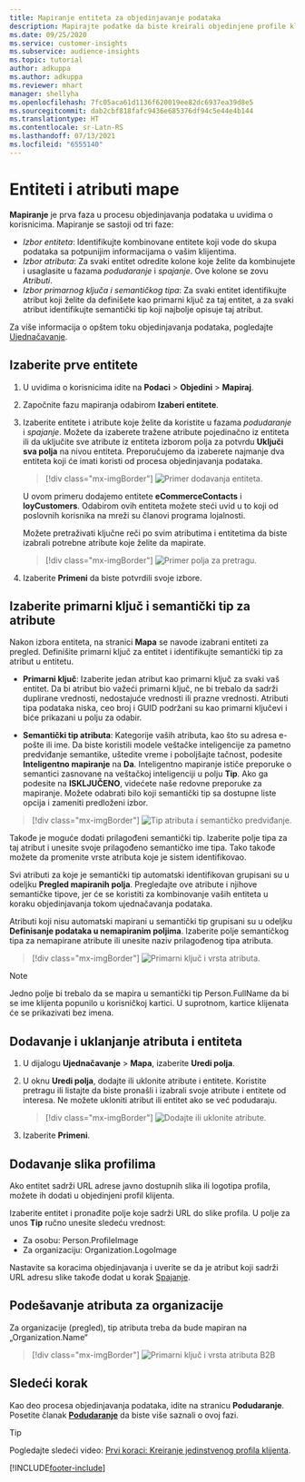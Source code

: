 ```yaml
---
title: Mapiranje entiteta za objedinjavanje podataka
description: Mapirajte podatke da biste kreirali objedinjene profile klijenata.
ms.date: 09/25/2020
ms.service: customer-insights
ms.subservice: audience-insights
ms.topic: tutorial
author: adkuppa
ms.author: adkuppa
ms.reviewer: mhart
manager: shellyha
ms.openlocfilehash: 7fc05aca61d1136f620019ee82dc6937ea39d8e5
ms.sourcegitcommit: dab2cbf818fafc9436e685376df94c5e44e4b144
ms.translationtype: HT
ms.contentlocale: sr-Latn-RS
ms.lasthandoff: 07/13/2021
ms.locfileid: "6555140"
---
```

# <a name="map-entities-and-attributes"></a>Entiteti i atributi mape

**Mapiranje** je prva faza u procesu objedinjavanja podataka u uvidima o korisnicima. Mapiranje se sastoji od tri faze:

- *Izbor entiteta*: Identifikujte kombinovane entitete koji vode do skupa podataka sa potpunijim informacijama o vašim klijentima.
- *Izbor atributa*: Za svaki entitet odredite kolone koje želite da kombinujete i usaglasite u fazama *podudaranje* i *spajanje*. Ove kolone se zovu *Atributi*.
- *Izbor primarnog ključa i semantičkog tipa*: Za svaki entitet identifikujte atribut koji želite da definišete kao primarni ključ za taj entitet, a za svaki atribut identifikujte semantički tip koji najbolje opisuje taj atribut.

Za više informacija o opštem toku objedinjavanja podataka, pogledajte [Ujednačavanje](data-unification.md).

## <a name="select-the-first-entities"></a>Izaberite prve entitete

1. U uvidima o korisnicima idite na **Podaci** > **Objedini** > **Mapiraj**.

2. Započnite fazu mapiranja odabirom **Izaberi entitete**.

3. Izaberite entitete i atribute koje želite da koristite u fazama *podudaranje* i *spajanje*. Možete da izaberete tražene atribute pojedinačno iz entiteta ili da uključite sve atribute iz entiteta izborom polja za potvrdu **Uključi sva polja** na nivou entiteta. Preporučujemo da izaberete najmanje dva entiteta koji će imati koristi od procesa objedinjavanja podataka.

   > [!div class="mx-imgBorder"]
   > ![Primer dodavanja entiteta.](media/data-manager-configure-map-add-entities-example.png "Primer dodavanja entiteta")

   U ovom primeru dodajemo entitete **eCommerceContacts** i **loyCustomers**. Odabirom ovih entiteta možete steći uvid u to koji od poslovnih korisnika na mreži su članovi programa lojalnosti.
   
   Možete pretraživati ključne reči po svim atributima i entitetima da biste izabrali potrebne atribute koje želite da mapirate.
   
     > [!div class="mx-imgBorder"]
   > ![Primer polja za pretragu.](media/data-manager-configure-map-search-fields-example.png "Primer polja za pretragu")

4. Izaberite **Primeni** da biste potvrdili svoje izbore.

## <a name="select-primary-key-and-semantic-type-for-attributes"></a>Izaberite primarni ključ i semantički tip za atribute

Nakon izbora entiteta, na stranici **Mapa** se navode izabrani entiteti za pregled. Definišite primarni ključ za entitet i identifikujte semantički tip za atribut u entitetu.

- **Primarni ključ**: Izaberite jedan atribut kao primarni ključ za svaki vaš entitet. Da bi atribut bio važeći primarni ključ, ne bi trebalo da sadrži duplirane vrednosti, nedostajuće vrednosti ili prazne vrednosti. Atributi tipa podataka niska, ceo broj i GUID podržani su kao primarni ključevi i biće prikazani u polju za odabir.

- **Semantički tip atributa**: Kategorije vaših atributa, kao što su adresa e-pošte ili ime. Da biste koristili modele veštačke inteligencije za pametno predviđanje semantike, uštedite vreme i poboljšajte tačnost, podesite **Inteligentno mapiranje** na **Da**. Inteligentno mapiranje ističe preporuke o semantici zasnovane na veštačkoj inteligenciji u polju **Tip**. Ako ga podesite na **ISKLJUČENO**, videćete naše redovne preporuke za mapiranje. Možete odabrati bilo koji semantički tip sa dostupne liste opcija i zameniti predloženi izbor.

> [!div class="mx-imgBorder"]
> ![Tip atributa i semantičko predviđanje.](media/data-manager-configure-map-add-attributes-semantic-prediction.png "Tip atributa i semantičko predviđanje")

Takođe je moguće dodati prilagođeni semantički tip. Izaberite polje tipa za taj atribut i unesite svoje prilagođeno semantičko ime tipa. Tako takođe možete da promenite vrste atributa koje je sistem identifikovao.

Svi atributi za koje je semantički tip automatski identifikovan grupisani su u odeljku **Pregled mapiranih polja**. Pregledajte ove atribute i njihove semantičke tipove, jer će se koristiti za kombinovanje vaših entiteta u koraku objedinjavanja tokom ujednačavanja podataka.

Atributi koji nisu automatski mapirani u semantički tip grupisani su u odeljku **Definisanje podataka u nemapiranim poljima**. Izaberite polje semantičkog tipa za nemapirane atribute ili unesite naziv prilagođenog tipa atributa.

> [!div class="mx-imgBorder"]
> ![Primarni ključ i vrsta atributa.](media/data-manager-configure-map-add-attributes.png "Primarni ključ i vrsta atributa")

> [!NOTE]
> Jedno polje bi trebalo da se mapira u semantički tip Person.FullName da bi se ime klijenta popunilo u korisničkoj kartici. U suprotnom, kartice klijenata će se prikazivati bez imena. 

## <a name="add-and-remove-attributes-and-entities"></a>Dodavanje i uklanjanje atributa i entiteta

1. U dijalogu **Ujednačavanje** > **Mapa**, izaberite **Uredi polja**.

2. U oknu **Uredi polja**, dodajte ili uklonite atribute i entitete. Koristite pretragu ili listajte da biste pronašli i izabrali svoje atribute i entitete od interesa. Ne možete ukloniti atribut ili entitet ako se već podudaraju.

   > [!div class="mx-imgBorder"]
   > ![Dodajte ili uklonite atribute.](media/configure-data-map-edit.png "Dodajte ili uklonite atribute")

3. Izaberite **Primeni**.

## <a name="add-images-to-profiles"></a>Dodavanje slika profilima

Ako entitet sadrži URL adrese javno dostupnih slika ili logotipa profila, možete ih dodati u objedinjeni profil klijenta.

Izaberite entitet i pronađite polje koje sadrži URL do slike profila. U polje za unos **Tip** ručno unesite sledeću vrednost: 
- Za osobu: Person.ProfileImage
- Za organizaciju: Organization.LogoImage

Nastavite sa koracima objedinjavanja i uverite se da je atribut koji sadrži URL adresu slike takođe dodat u korak [Spajanje](merge-entities.md).

## <a name="set-attributes-for-organizations"></a>Podešavanje atributa za organizacije

Za organizacije (pregled), tip atributa treba da bude mapiran na „Organization.Name“
> [!div class="mx-imgBorder"]
> ![Primarni ključ i vrsta atributa B2B](media/configure-data-map-edit-b2b.png "Primarni ključ i vrsta atributa B2B")

## <a name="next-step"></a>Sledeći korak

Kao deo procesa objedinjavanja podataka, idite na stranicu **Podudaranje**. Posetite članak [**Podudaranje**](match-entities.md) da biste više saznali o ovoj fazi.

> [!TIP]
> Pogledajte sledeći video: [Prvi koraci: Kreiranje jedinstvenog profila klijenta](https://youtu.be/oBfGEhucAxs).


[!INCLUDE[footer-include](../includes/footer-banner.md)]